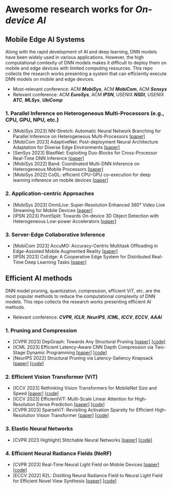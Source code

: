 # Awesome research works for *On-device AI*

## Mobile Edge AI Systems

Along with the rapid development of AI and deep learning, DNN models have been widely used in various applications. However, the high computational comlexity of DNN models makes it difficult to deploy them on mobile and edge devices with limited computing resources. This repo collects the research works presenting a system that can efficiently execute DNN models on mobile and edge devices.

- Most-relevant conference: ACM ***MobiSys***, ACM ***MobiCom***, ACM ***Sensys***
- Relevant conference: ACM ***EuroSys***, ACM ***IPSN***, USENIX ***NSDI***, USENIX ***ATC***, ***MLSys***, ***UbiComp***

### 1. Parallel Inference on Heterogeneous Multi-Processors (e.g., CPU, GPU, NPU, etc.)
- [MobiSys 2023] NN-Stretch: Automatic Neural Network Branching for Parallel Inference on Heterogeneous Multi-Processors [[paper]](https://dl.acm.org/doi/pdf/10.1145/3472381.3479910)
- [MobiCom 2023] AdaptiveNet: Post-deployment Neural Architecture Adaptation for Diverse Edge Environments [[paper]](https://dl.acm.org/doi/pdf/10.1145/3570361.3592529)
- [SenSys 2023] BlastNet: Exploiting Duo-Blocks for Cross-Processor Real-Time DNN Inference [[paper]](https://dl.acm.org/doi/pdf/10.1145/3560905.3568520)
- [MobiSys 2022] Band: Coordinated Multi-DNN Inference on Heterogeneous Mobile Processors [[paper]](https://dl.acm.org/doi/pdf/10.1145/3498361.3538948)
- [MobiSys 2022] CoDL: efficient CPU-GPU co-execution for deep learning inference on mobile devices [[paper]](https://dl.acm.org/doi/pdf/10.1145/3498361.3538932)

### 2. Application-centric Approaches
- [MobiSys 2023] OmniLive: Super-Resolution Enhanced 360° Video Live Streaming for Mobile Devices
 [[paper]](https://dl.acm.org/doi/pdf/10.1145/3581791.3596851)
- [IPSN 2023] PointSplit: Towards On-device 3D Object Detection with Heterogeneous Low-power Accelerators [[paper]](https://dl.acm.org/doi/pdf/10.1145/3583120.3587045)

### 3. Server-Edge Collaborative Inference
- [MobiCom 2023] AccuMO: Accuracy-Centric Multitask Offloading in Edge-Assisted Mobile Augmented Reality [[paper]](https://dl.acm.org/doi/pdf/10.1145/3570361.3592531)
- [IPSN 2023] CoEdge: A Cooperative Edge System for Distributed Real-Time Deep Learning Tasks [[paper]](https://dl.acm.org/doi/pdf/10.1145/3583120.3586955)





## Efficient AI methods
DNN model pruning, quantization, compression, efficient ViT, etc. are the most popular methods to reduce the computational complexity of DNN models. This repo collects the research works presenting efficient AI methods.
- Relevant conference: ***CVPR***, ***ICLR***, ***NeurIPS***, ***ICML***, ***ICCV***, ***ECCV***, ***AAAI***
  
### 1. Pruning and Compression
- [CVPR 2023] DepGraph: Towards Any Structural Pruning [[paper]](https://arxiv.org/abs/2301.12900) [[code]](https://github.com/VainF/Torch-Pruning)
- [ICML 2023] Efficient Latency-Aware CNN Depth Compression via Two-Stage Dynamic Programming [[paper]](https://arxiv.org/abs/2301.12187) [[code]](https://github.com/snu-mllab/Efficient-CNN-Depth-Compression)
- [NeurIPS 2022] Structural Pruning via Latency-Saliency Knapsack [[paper]](https://arxiv.org/abs/2210.06659) [[code]](https://github.com/NVlabs/HALP)

 
### 2. Efficient Vision Transformer (ViT)
- [ICCV 2023] Rethinking Vision Transformers for MobileNet Size and Speed [[paper]](https://arxiv.org/abs/2212.08059) [[code]](https://github.com/snap-research/EfficientFormer)
- [ICCV 2023] EfficientViT: Multi-Scale Linear Attention for High-Resolution Dense Prediction [[paper]](https://arxiv.org/abs/2205.14756) [[code]](https://github.com/mit-han-lab/efficientvit)
- [CVPR 2023] SparseViT: Revisiting Activation Sparsity for Efficient High-Resolution Vision Transformer [[paper]](https://arxiv.org/abs/2303.17605) [[code]](https://github.com/mit-han-lab/sparsevit)


### 3. Elastic Neural Networks
- [CVPR 2023 Highlight] Stitchable Neural Networks [[paper]](https://arxiv.org/abs/2302.06586) [[code]](https://github.com/ziplab/SN-Net)


### 4. Efficient Neural Radiance Fields (NeRF)
- [CVPR 2023] Real-Time Neural Light Field on Mobile Devices [[paper]](https://arxiv.org/abs/2212.08057) [[code]](https://github.com/snap-research/MobileR2L)
- [ECCV 2022] R2L: Distilling Neural Radiance Field to Neural Light Field for Efficient Novel View Synthesis [[paper]](https://arxiv.org/abs/2203.17261) [[code]](https://github.com/snap-research/R2L)